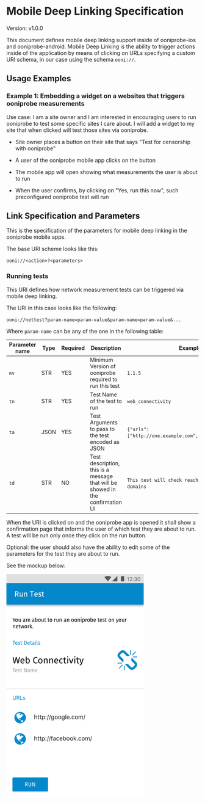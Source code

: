 # Mobile Deep Linking Specification

Version: v1.0.0

This document defines mobile deep linking support inside of ooniprobe-ios and
ooniprobe-android. Mobile Deep Linking is the ability to trigger actions inside
of the application by means of clicking on URLs specifying a custom URI schema,
in our case using the schema `ooni://`.

## Usage Examples

### Example 1: Embedding a widget on a websites that triggers ooniprobe measurements

Use case: I am a site owner and I am interested in encouraging users to run
ooniprobe to test some specific sites I care about. I will add a widget to my
site that when clicked will test those sites via ooniprobe.

* Site owner places a button on their site that says "Test for censorship with ooniprobe"

* A user of the ooniprobe mobile app clicks on the button

* The mobile app will open showing what measurements the user is about to run

* When the user confirms, by clicking on "Yes, run this now", such
  preconfigured ooniprobe test will run

## Link Specification and Parameters

This is the specification of the parameters for mobile deep linking in the ooniprobe mobile apps.

The base URI scheme looks like this:

```
ooni://<action>?<parameters>
```

### Running tests

This URI defines how network measurement tests can be triggered via mobile deep linking.

The URI in this case looks like the following:

```
ooni://nettest?param-name=param-value&param-name=param-value&...
```

Where `param-name` can be any of the one in the following table:

| Parameter name | Type  | Required | Description  | Example Value |
|----------------|-------|----------|--------------|---------------|
| `mv`           | STR   | YES      | Minimum Version of ooniprobe required to run this test | `1.1.5` |
| `tn`           | STR   | YES      | Test Name of the test to run | `web_connectivity` |
| `ta`           | JSON  | YES      | Test Arguments to pass to the test encoded as JSON | `{"urls": ["http://one.example.com","http://two.example.com"]}` |
| `td`           | STR   | NO       | Test description, this is a message that will be showed in the confirmation UI | `This test will check reachability of example.com domains` |

When the URI is clicked on and the ooniprobe app is opened it shall show a
confirmation page that informs the user of which test they are about to run. A
test will be run only once they click on the run button.

Optional: the user should also have the ability to edit some of the parameters
for the test they are about to run.

See the mockup below:

![Android mockup](./static/RunTestsViewAndroid.png)
